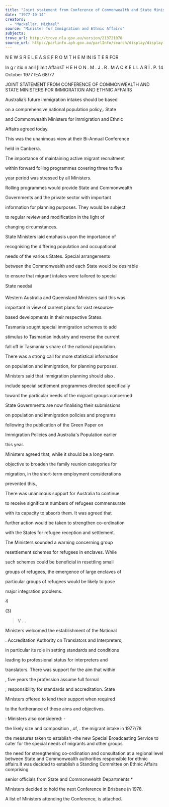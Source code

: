 ```yaml
---
title: "Joint statement from Conference of Commonwealth and State Ministers for Immigration and Ethnic Affairs"
date: "1977-10-14"
creators:
  - "Mackellar, Michael"
source: "Minister for Immigration and Ethnic Affairs"
subjects:
trove_url: http://trove.nla.gov.au/version/213721078
source_url: http://parlinfo.aph.gov.au/parlInfo/search/display/display.w3p;query=Id%3A%22media/pressrel/HPR08003088%22
---
```


 N E W S  R E L E A S E  F R O M  T H E  M IN IS T E R  FOR 

 In g r itio n  anil [limit AffairsT H E  H O N . M . J . R .  M A C K E L L A R Î .  P. 14 October 1977 IEA 68/77

 JOINT STATEMENT FROM CONFERENCE OF COMMONWEALTH  AND STATE MINISTERS FOR IMMIGRATION AND ETHNIC AFFAIRS

 Australia’s future immigration intakes should be based 

 on a comprehensive national population policy,. State 

 and Commonwealth Ministers for Immigration and Ethnic 

 Affairs agreed today.

 This was the unanimous view at their Bi-Annual Conference 

 held in Canberra.

 The importance of maintaining active migrant recruitment 

 within forward foiling programmes covering three to five 

 year period was stressed by all Ministers.

 Rolling programmes would provide State and Commonwealth 

 Governments and the private sector with important 

 information for planning purposes. They would be subject 

 to regular review and modification in the light of 

 changing circumstances.

 State Ministers laid emphasis upon the importance of 

 recognising the differing population and occupational 

 needs of the various States. Special arrangements 

 between the Commonwealth and each State would be desirable 

 to ensure that migrant intakes were tailored to special 

 State needsâ

 Western Australia and Queensland Ministers said this was 

 important in view of current plans for vast resource- 

 based developments in their respective States.

 Tasmania sought special immigration schemes to add 

 stimulus to Tasmanian industry and reverse the current 

 fall off in Tasmania's share of the national population.

 There was a strong call for more statistical information 

 on population and immigration, for planning purposes.

 Ministers said that immigration planning should also .  

 include special settlement programmes directed specifically 

 toward the particular needs of the migrant groups concerned

 State Governments are now finalising their submissions 

 on population and immigration policies and programs 

 following the publication of the Green Paper on 

 Immigration Policies and Australia's Population earlier 

 this year.

 Ministers agreed that, while it should be a long-term 

 objective to broaden the family reunion categories for 

 migration, in the short-term employment considerations 

 prevented this.,

 There was unanimous support for Australia to continue 

 to receive significant numbers of refugees commensurate 

 with its capacity to absorb them. It was agreed that 

 further action would be taken to strengthen co-ordination 

 with the States for refugee reception and settlement.

 The Ministers sounded a warning concerning group 

 resettlement schemes for refugees in enclaves. While 

 such schemes could be beneficial in resettling small 

 groups of refugees, the emergence of large enclaves of 

 particular groups of refugees would be likely to pose 

 major integration problems.

 4

 (3)

 >V .  .

 Ministers welcomed the establishment of the National 

 .  Accreditation Authority on Translators and Interpreters,

 in particular its role in setting standards and conditions 

 leading to professional status for interpreters and 

 translators. There was support for the aim that within 

 ,  five years the profession assume full formal 

 ;  responsibility for standards and accreditation. State 

 Ministers offered to lend their support when required 

 to the furtherance of these aims and objectives.

 :  Ministers also considered: -

 the likely size and composition ,.of, .  the  migrant intake in 1977/78

 the measures taken to establish -the new  Special Broadcasting Service to cater for  the special needs of migrants and other groups

 the need for strengthening co-ordination and  consultation at a regional level between State  and Commonwealth authorities responsible for  ethnic affairs.It was decided to establish a  Standing Committee on Ethnic Affairs comprising 

 senior officials from State and Commonwealth  Departments *

 Ministers decided to hold the next Conference  in Brisbane in 1978.

 A list of Ministers attending the Conference, is attached.

